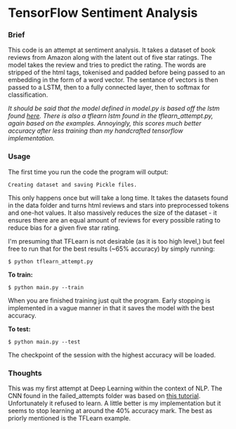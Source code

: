 # TensorFlow Sentiment Analysis

### Brief
This code is an attempt at sentiment analysis. It takes a dataset of book reviews from Amazon along with the latent out of five star ratings. The model takes the review and tries to predict the rating. The words are stripped of the html tags, tokenised and padded before being passed to an embedding in the form of a word vector. The sentance of vectors is then passed to a LSTM, then to a fully connected layer, then to softmax for classification.

_It should be said that the model defined in model.py is based off the lstm found [here](https://github.com/tflearn/tflearn/tree/master/examples). There is also a tflearn lstm found in the tflearn_attempt.py, again based on the examples. Annoyingly, this scores much better accuracy after less training than my handcrafted tensorflow implementation._

### Usage
The first time you run the code the program will output:
```
Creating dataset and saving Pickle files.
```
This only happens once but will take a long time. It takes the datasets found in the data folder and turns html reviews and stars into preprocessed tokens and one-hot values. It also massively reduces the size of the dataset - it ensures there are an equal amount of reviews for every possible rating to reduce bias for a given five star rating.

I'm presuming that TFLearn is not desirable (as it is too high level,) but feel free to run that for the best results (~65% accuracy) by simply running:
```
$ python tflearn_attempt.py
```

**To train:**
```
$ python main.py --train
```
When you are finished training just quit the program. Early stopping is implemented in a vague manner in that it saves the model with the best accuracy.

**To test:**
```
$ python main.py --test
```
The checkpoint of the session with the highest accuracy will be loaded.

### Thoughts
This was my first attempt at Deep Learning within the context of NLP. The CNN found in the failed_attempts folder was based on [this tutorial](http://www.wildml.com/2015/12/implementing-a-cnn-for-text-classification-in-tensorflow/). Unfortunately it refused to learn. A little better is my implementation but it seems to stop learning at around the 40% accuracy mark. The best as priorly mentioned is the TFLearn example.
